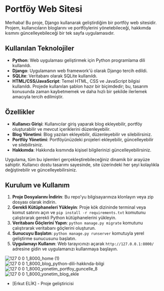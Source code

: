 # Portföy Web Sitesi

Merhaba! Bu proje, Django kullanarak geliştirdiğim bir portföy web sitesidir. Projem, kullanıcıların bloglarını ve portföylerini yönetebileceği, hakkımda kısmını güncelleyebileceği bir tek sayfa uygulamasıdır.

## Kullanılan Teknolojiler

- **Python**: Web uygulaması geliştirmek için Python programlama dili kullanıldı.
- **Django**: Uygulamanın web framework'ü olarak Django tercih edildi.
- **SQLite**: Veritabanı olarak SQLite kullanıldı.
- **HTML/CSS/JavaScript**: Temel HTML, CSS ve JavaScript bilgisi kullanıldı. Projede kullanılan şablon hazır bir biçimdedir; bu, tasarım konusunda zaman kaybetmemek ve daha hızlı bir şekilde ilerlemek amacıyla tercih edilmiştir.

## Özellikler

- **Kullanıcı Girişi**: Kullanıcılar giriş yaparak blog ekleyebilir, portföy oluşturabilir ve mevcut içeriklerini düzenleyebilir.
- **Blog Yönetimi**: Blog yazıları ekleyebilir, düzenleyebilir ve silebilirsiniz.
- **Portföy Yönetimi**: Portföyünüzdeki projeleri ekleyebilir, güncelleyebilir ve silebilirsiniz.
- **Hakkımda**: Hakkında kısmında kişisel bilgilerinizi güncelleyebilirsiniz.

Uygulama, tüm bu işlemleri gerçekleştirebileceğiniz dinamik bir arayüze sahiptir. Kullanıcı dostu tasarımı sayesinde, site üzerindeki her şeyi kolaylıkla değiştirebilir ve güncelleyebilirsiniz.

## Kurulum ve Kullanım

1. **Proje Dosyalarını İndirin**: Bu repo'yu bilgisayarınıza klonlayın veya zip dosyası olarak indirin.
2. **Gerekli Kütüphaneleri Yükleyin**: Proje kök dizininde terminal veya komut satırını açın ve `pip install -r requirements.txt` komutunu çalıştırarak gerekli Python kütüphanelerini yükleyin.
3. **Veritabanı Göçlerini Yapın**: `python manage.py migrate` komutunu çalıştırarak veritabanı göçlerini oluşturun.
4. **Sunucuyu Başlatın**: `python manage.py runserver` komutuyla yerel geliştirme sunucusunu başlatın.
5. **Uygulamayı Kullanın**: Web tarayıcınızı açarak `http://127.0.0.1:8000/` adresine gidin ve uygulamanızı kullanmaya başlayın.

![127 0 0 1_8000_home (1)](https://github.com/user-attachments/assets/1fa6124f-7f2e-4307-a694-dce5223ad1ea)
![127 0 0 1_8000_blog_python-dili-hakknda-bilgi](https://github.com/user-attachments/assets/88154b3d-128a-4c4c-8a87-7bc6c4afcb49)
![127 0 0 1_8000_yonetim_portfoy_guncelle_8](https://github.com/user-attachments/assets/76278444-715a-4418-8abc-0d068efb1e5c)
![127 0 0 1_8000_yonetim_blog_ekle](https://github.com/user-attachments/assets/1e9935b4-3cd6-4d2f-b830-57033eb1d54a)




- [Erkut ELİK] - Proje geliştiricisi
